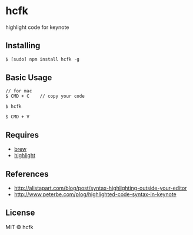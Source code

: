 # hcfk
highlight code for keynote

## Installing
````javascript
$ [sudo] npm install hcfk -g
````

## Basic Usage
````
// for mac
$ CMD + C    // copy your code

$ hcfk

$ CMD + V

````

## Requires
- [brew]()
- [highlight](http://www.andre-simon.de/doku/highlight/en/highlight.php)

## References
- http://alistapart.com/blog/post/syntax-highlighting-outside-your-editor
- http://www.peterbe.com/plog/highlighted-code-syntax-in-keynote

## License
MIT © hcfk
